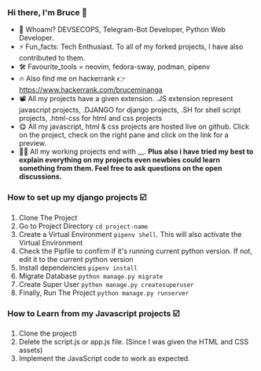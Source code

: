 ### Hi there, I'm Bruce 👋

- 🌱 Whoami? DEVSECOPS, Telegram-Bot Developer, Python Web Developer.
- ⚡ Fun_facts: Tech Enthusiast. To all of my forked projects, I have also contributed to them.
- 🛠 Favourite_tools = neovim, fedora-sway, podman, pipenv 
- 🔥 Also find me on hackerrank 👉 https://www.hackerrank.com/bruceminanga
- 📽 All my projects have a given extension. .JS extension represent javascript projects, .DJANGO for django projects, .SH for shell script projects, .html-css for html and css projects
- 😋 All my javascript, html & css projects are hosted live on github. Click on the project, check on the right pane and click on the link for a preview.
- 👨‍🏭 All my working projects end with __. **Plus also i have tried my best to explain everything on my projects even newbies could learn something from them. Feel free to ask questions on the open discussions.**

### How to set up my django projects :ballot_box_with_check:
1. Clone The Project 
2. Go to Project Directory `cd project-name`
3. Create a Virtual Environment `pipenv shell`. This will also activate the Virtual Environment
4. Check the Pipfile to confirm if it's running current python version. If not, edit it to the current python version
5. Install dependencies `pipenv install` 
6. Migrate Database `python manage.py migrate`
7. Create Super User `python manage.py createsuperuser`
8. Finally, Run The Project `python manage.py runserver` 

### How to Learn from my Javascript projects :ballot_box_with_check:
1. Clone the projectl
2. Delete the script.js or app.js file. (Since I was given the HTML and CSS assets)
3. Implement the JavaScript code to work as expected.




